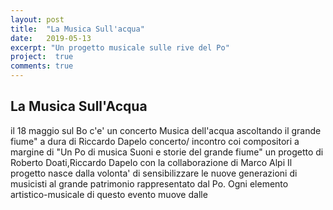 ```yaml
---
layout: post
title:  "La Musica Sull'acqua"
date:   2019-05-13
excerpt: "Un progetto musicale sulle rive del Po"
project:  true
comments: true
---
```


## La Musica Sull'Acqua

il 18 maggio sul Bo c'e' un concerto
Musica dell'acqua ascoltando il grande fiume"
a dura di Riccardo Dapelo concerto/ incontro coi compositori a margine di "Un Po di musica Suoni e storie del grande fiume"
un progetto di Roberto Doati,Riccardo Dapelo con la collaborazione di Marco Alpi
Il progetto nasce dalla volonta' di sensibilizzare le nuove generazioni di musicisti al grande patrimonio rappresentato dal Po.
Ogni elemento artistico-musicale di questo evento muove dalle

